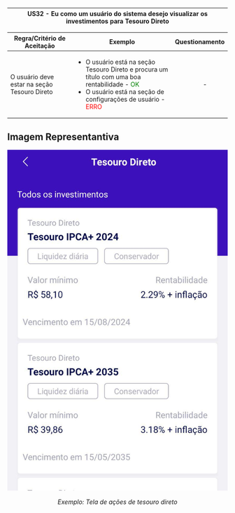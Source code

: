 <table>
    <thead>
        <tr>
            <th colspan="2" rowspan="2"> US32 - Eu como um usuário do sistema desejo visualizar os investimentos para Tesouro Direto</th>
        </tr>        
    </thead>
</table>

<table>
    <thead>
        <tr>
            <th>Regra/Critério de Aceitação</th>
            <th>Exemplo</th>
            <th>Questionamento</th>
        </tr>        
    </thead>
    <tbody>
        <tr>
            <td>O usuário deve estar na seção Tesouro Direto</td>
            <td>
                <ul>
                    <li>O usuário está na seção Tesouro Direto e procura um título com uma boa rentabilidade - <span style="color:green">OK</span></li>
                    <li>O usuário está na seção de configurações de usuário - <span style="color:red">ERRO</span></li>
                </ul>
            </td>
            <td>
                <ul>
                    <p align="center">-</p>
                </ul>
            </td>
        </tr>
    </tbody>
</table>

## **Imagem Representantiva**
![US01](../../../img/tdi.jpg)
<p align="center"><i>Exemplo: Tela de ações de tesouro direto</i></p>